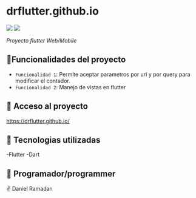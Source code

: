 # drflutter.github.io
   <p align="left">
   <img src="https://img.shields.io/badge/STATUS-EN%20DESAROLLO-green">
   <img src="https://img.shields.io/badge/CODE-Flutter-blue">
     </p>

<em> Proyecto flutter Web/Mobile </em>


## :hammer:Funcionalidades del proyecto
- `Funcionalidad 1`: Permite aceptar parametros por url y por query para modificar el contador.
- `Funcionalidad 2`: Manejo de vistas en flutter


## 📁 Acceso al proyecto
https://drflutter.github.io/

## :green_book: Tecnologias utilizadas
-Flutter
-Dart

## :memo: Programador/programmer
:v: Daniel Ramadan
